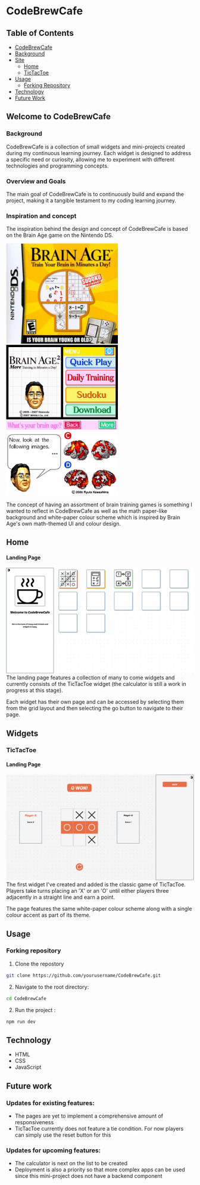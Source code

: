 # CodeBrewCafe

## Table of Contents
- [CodeBrewCafe](#CodeBrewCafe)
- [Background](#background)
- [Site](#home)
  - [Home](#home)
  - [TicTacToe](#tictactoe)
- [Usage](#usage)
  - [Forking Repository](#forking-repository)
- [Technology](#technology)
- [Future Work](#future-work)

## Welcome to CodeBrewCafe
### Background
CodeBrewCafe is a collection of small widgets and mini-projects created during my continuous learning journey. Each widget is designed to address a specific need or curiosity, allowing me to experiment with different technologies and programming concepts.

### Overview and Goals
The main goal of CodeBrewCafe is to continuously build and expand the project, making it a tangible testament to my coding learning journey.

### Inspiration and concept
The inspiration behind the design and concept of CodeBrewCafe is based on the Brain Age game on the Nintendo DS.

<img src="public/readme-assets/inspo1.png" alt="Brain Age" width="300"/>
<img src="public/readme-assets/inspo2.png" alt="Brain Age" width="300"/>
<img src="public/readme-assets/inspo3.png" alt="Brain Age" width="300"/>

The concept of having an assortment of brain training games is something I wanted to reflect in CodeBrewCafe as well as the math paper-like background and white-paper colour scheme which is inspired by Brain Age's own math-themed UI and colour design.


## Home
#### Landing Page
![Home Page](public\readme-assets\home-landingpage.png)
The landing page features a collection of many to come widgets and currently consists of the TicTacToe widget (the calculator is still a work in progress at this stage). 

Each widget has their own page and can be accessed by selecting them from the grid layout and then selecting the go button to navigate to their page.

## Widgets
### TicTacToe
#### Landing Page
![TicTacToe Page](public\readme-assets\tictactoe-landingpage.png)
The first widget I've created and added is the classic game of TicTacToe. Players take turns placing an 'X' or an 'O' until either players three adjacently in a straight line and earn a point. 

The page features the same white-paper colour scheme along with a single colour accent as part of its theme.

## Usage
### Forking repository
1. Clone the repostory
```sh
git clone https://github.com/yourusername/CodeBrewCafe.git
```
2. Navigate to the root directory:
```sh
cd CodeBrewCafe
```
2. Run the project :
```sh
npm run dev
```

## Technology
- HTML
- CSS
- JavaScript

## Future work
### Updates for existing features:
- The pages are yet to implement a comprehensive amount of responsiveness
- TicTacToe currently does not feature a tie condition. For now players can simply use the reset button for this

### Updates for upcoming features:
- The calculator is next on the list to be created
- Deployment is also a priority so that more complex apps can be used since this mini-project does not have a backend component